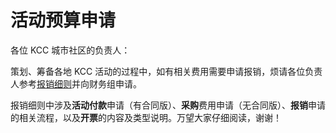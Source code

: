 # 活动预算申请

各位 KCC 城市社区的负责人：

策划、筹备各地 KCC 活动的过程中，如有相关费用需要申请报销，烦请各位负责人参考[报销细则][1]并向财务组申请。

报销细则中涉及**活动付款**申请（有合同版）、**采购**费用申请（无合同版）、**报销**申请的相关流程，以及**开票**的内容及类型说明。万望大家仔细阅读，谢谢！

[1]: https%3A%2F%2Fkaiyuanshe.feishu.cn%2Fdocx%2FFMUwdld8WoY2zAxaMHdcFF20nYb%23part-OIbGdzzBQob9nUxgJRIcHwRcnBG